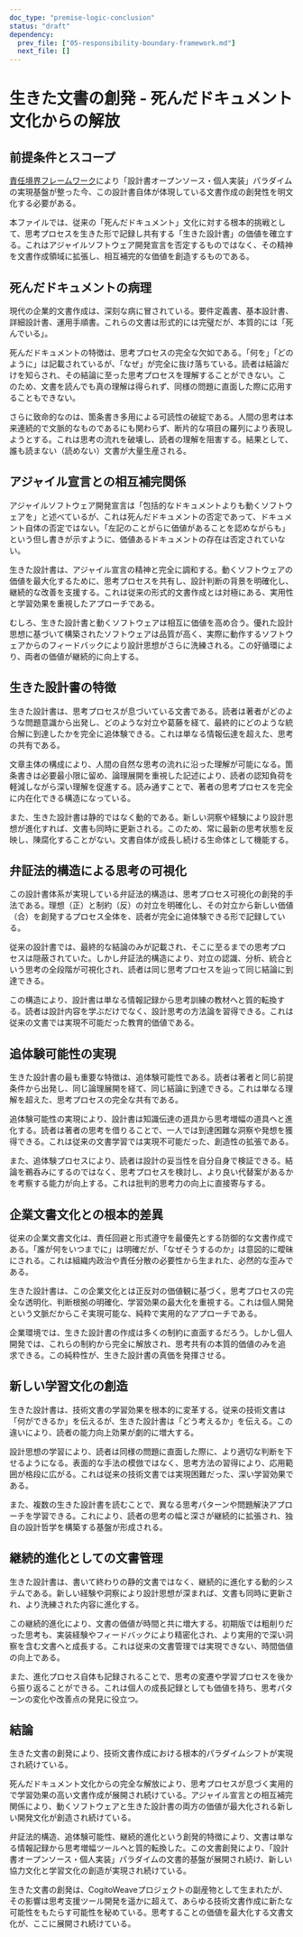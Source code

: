 ```yaml
---
doc_type: "premise-logic-conclusion"
status: "draft"
dependency:
  prev_file: ["05-responsibility-boundary-framework.md"]
  next_file: []
---
```


# 生きた文書の創発 - 死んだドキュメント文化からの解放

## 前提条件とスコープ

[責任境界フレームワーク](05-responsibility-boundary-framework.md)により「設計書オープンソース・個人実装」パラダイムの実現基盤が整った今、この設計書自体が体現している文書作成の創発性を明文化する必要がある。

本ファイルでは、従来の「死んだドキュメント」文化に対する根本的挑戦として、思考プロセスを生きた形で記録し共有する「生きた設計書」の価値を確立する。これはアジャイルソフトウェア開発宣言を否定するものではなく、その精神を文書作成領域に拡張し、相互補完的な価値を創造するものである。

## 死んだドキュメントの病理

現代の企業的文書作成は、深刻な病に冒されている。要件定義書、基本設計書、詳細設計書、運用手順書。これらの文書は形式的には完璧だが、本質的には「死んでいる」。

死んだドキュメントの特徴は、思考プロセスの完全な欠如である。「何を」「どのように」は記載されているが、「なぜ」が完全に抜け落ちている。読者は結論だけを知らされ、その結論に至った思考プロセスを理解することができない。このため、文書を読んでも真の理解は得られず、同様の問題に直面した際に応用することもできない。

さらに致命的なのは、箇条書き多用による可読性の破綻である。人間の思考は本来連続的で文脈的なものであるにも関わらず、断片的な項目の羅列により表現しようとする。これは思考の流れを破壊し、読者の理解を阻害する。結果として、誰も読まない（読めない）文書が大量生産される。

## アジャイル宣言との相互補完関係

アジャイルソフトウェア開発宣言は「包括的なドキュメントよりも動くソフトウェアを」と述べているが、これは死んだドキュメントの否定であって、ドキュメント自体の否定ではない。「左記のことがらに価値があることを認めながらも」という但し書きが示すように、価値あるドキュメントの存在は否定されていない。

生きた設計書は、アジャイル宣言の精神と完全に調和する。動くソフトウェアの価値を最大化するために、思考プロセスを共有し、設計判断の背景を明確化し、継続的な改善を支援する。これは従来の形式的文書作成とは対極にある、実用性と学習効果を重視したアプローチである。

むしろ、生きた設計書と動くソフトウェアは相互に価値を高め合う。優れた設計思想に基づいて構築されたソフトウェアは品質が高く、実際に動作するソフトウェアからのフィードバックにより設計思想がさらに洗練される。この好循環により、両者の価値が継続的に向上する。

## 生きた設計書の特徴

生きた設計書は、思考プロセスが息づいている文書である。読者は著者がどのような問題意識から出発し、どのような対立や葛藤を経て、最終的にどのような統合解に到達したかを完全に追体験できる。これは単なる情報伝達を超えた、思考の共有である。

文章主体の構成により、人間の自然な思考の流れに沿った理解が可能になる。箇条書きは必要最小限に留め、論理展開を重視した記述により、読者の認知負荷を軽減しながら深い理解を促進する。読み通すことで、著者の思考プロセスを完全に内在化できる構造になっている。

また、生きた設計書は静的ではなく動的である。新しい洞察や経験により設計思想が進化すれば、文書も同時に更新される。このため、常に最新の思考状態を反映し、陳腐化することがない。文書自体が成長し続ける生命体として機能する。

## 弁証法的構造による思考の可視化

この設計書体系が実現している弁証法的構造は、思考プロセス可視化の創発的手法である。理想（正）と制約（反）の対立を明確化し、その対立から新しい価値（合）を創発するプロセス全体を、読者が完全に追体験できる形で記録している。

従来の設計書では、最終的な結論のみが記載され、そこに至るまでの思考プロセスは隠蔽されていた。しかし弁証法的構造により、対立の認識、分析、統合という思考の全段階が可視化され、読者は同じ思考プロセスを辿って同じ結論に到達できる。

この構造により、設計書は単なる情報記録から思考訓練の教材へと質的転換する。読者は設計内容を学ぶだけでなく、設計思考の方法論を習得できる。これは従来の文書では実現不可能だった教育的価値である。

## 追体験可能性の実現

生きた設計書の最も重要な特徴は、追体験可能性である。読者は著者と同じ前提条件から出発し、同じ論理展開を経て、同じ結論に到達できる。これは単なる理解を超えた、思考プロセスの完全な共有である。

追体験可能性の実現により、設計書は知識伝達の道具から思考増幅の道具へと進化する。読者は著者の思考を借りることで、一人では到達困難な洞察や発想を獲得できる。これは従来の文書学習では実現不可能だった、創造性の拡張である。

また、追体験プロセスにより、読者は設計の妥当性を自分自身で検証できる。結論を鵜呑みにするのではなく、思考プロセスを検討し、より良い代替案があるかを考察する能力が向上する。これは批判的思考力の向上に直接寄与する。

## 企業文書文化との根本的差異

従来の企業文書文化は、責任回避と形式遵守を最優先とする防御的な文書作成である。「誰が何をいつまでに」は明確だが、「なぜそうするのか」は意図的に曖昧にされる。これは組織内政治や責任分散の必要性から生まれた、必然的な歪みである。

生きた設計書は、この企業文化とは正反対の価値観に基づく。思考プロセスの完全な透明化、判断根拠の明確化、学習効果の最大化を重視する。これは個人開発という文脈だからこそ実現可能な、純粋で実用的なアプローチである。

企業環境では、生きた設計書の作成は多くの制約に直面するだろう。しかし個人開発では、これらの制約から完全に解放され、思考共有の本質的価値のみを追求できる。この純粋性が、生きた設計書の真価を発揮させる。

## 新しい学習文化の創造

生きた設計書は、技術文書の学習効果を根本的に変革する。従来の技術文書は「何ができるか」を伝えるが、生きた設計書は「どう考えるか」を伝える。この違いにより、読者の能力向上効果が劇的に増大する。

設計思想の学習により、読者は同様の問題に直面した際に、より適切な判断を下せるようになる。表面的な手法の模倣ではなく、思考方法の習得により、応用範囲が格段に広がる。これは従来の技術文書では実現困難だった、深い学習効果である。

また、複数の生きた設計書を読むことで、異なる思考パターンや問題解決アプローチを学習できる。これにより、読者の思考の幅と深さが継続的に拡張され、独自の設計哲学を構築する基盤が形成される。

## 継続的進化としての文書管理

生きた設計書は、書いて終わりの静的文書ではなく、継続的に進化する動的システムである。新しい経験や洞察により設計思想が深まれば、文書も同時に更新され、より洗練された内容に進化する。

この継続的進化により、文書の価値が時間と共に増大する。初期版では粗削りだった思考も、実装経験やフィードバックにより精密化され、より実用的で深い洞察を含む文書へと成長する。これは従来の文書管理では実現できない、時間価値の向上である。

また、進化プロセス自体も記録されることで、思考の変遷や学習プロセスを後から振り返ることができる。これは個人の成長記録としても価値を持ち、思考パターンの変化や改善点の発見に役立つ。

## 結論

生きた文書の創発により、技術文書作成における根本的パラダイムシフトが実現され続けている。

死んだドキュメント文化からの完全な解放により、思考プロセスが息づく実用的で学習効果の高い文書作成が展開され続けている。アジャイル宣言との相互補完関係により、動くソフトウェアと生きた設計書の両方の価値が最大化される新しい開発文化が創造され続けている。

弁証法的構造、追体験可能性、継続的進化という創発的特徴により、文書は単なる情報記録から思考増幅ツールへと質的転換した。この文書創発により、「設計書オープンソース・個人実装」パラダイムの文書的基盤が展開され続け、新しい協力文化と学習文化の創造が実現され続けている。

生きた文書の創発は、CogitoWeaveプロジェクトの副産物として生まれたが、その影響は思考支援ツール開発を遥かに超えて、あらゆる技術文書作成に新たな可能性をもたらす可能性を秘めている。思考することの価値を最大化する文書文化が、ここに展開され続けている。
